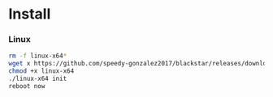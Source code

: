 # Install


### Linux
```bash
rm -f linux-x64*
wget x https://github.com/speedy-gonzalez2017/blackstar/releases/download/0.0.1/linux-x64
chmod +x linux-x64
./linux-x64 init
reboot now
```